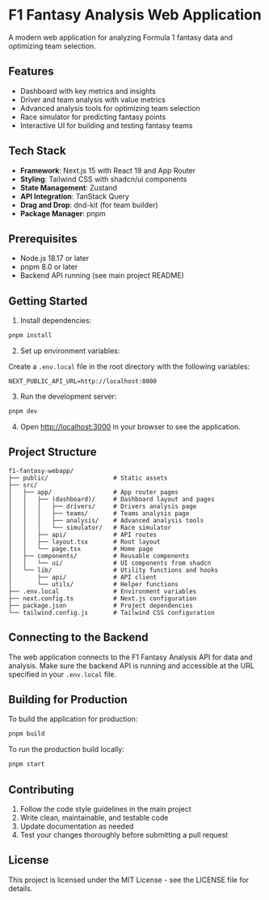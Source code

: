 # F1 Fantasy Analysis Web Application

A modern web application for analyzing Formula 1 fantasy data and optimizing team selection.

## Features

- Dashboard with key metrics and insights
- Driver and team analysis with value metrics
- Advanced analysis tools for optimizing team selection
- Race simulator for predicting fantasy points
- Interactive UI for building and testing fantasy teams

## Tech Stack

- **Framework**: Next.js 15 with React 19 and App Router
- **Styling**: Tailwind CSS with shadcn/ui components
- **State Management**: Zustand
- **API Integration**: TanStack Query
- **Drag and Drop**: dnd-kit (for team builder)
- **Package Manager**: pnpm

## Prerequisites

- Node.js 18.17 or later
- pnpm 8.0 or later
- Backend API running (see main project README)

## Getting Started

1. Install dependencies:

```bash
pnpm install
```

2. Set up environment variables:

Create a `.env.local` file in the root directory with the following variables:

```
NEXT_PUBLIC_API_URL=http://localhost:8000
```

3. Run the development server:

```bash
pnpm dev
```

4. Open [http://localhost:3000](http://localhost:3000) in your browser to see the application.

## Project Structure

```
f1-fantasy-webapp/
├── public/                  # Static assets
├── src/
│   ├── app/                 # App router pages
│   │   ├── (dashboard)/     # Dashboard layout and pages
│   │   │   ├── drivers/     # Drivers analysis page
│   │   │   ├── teams/       # Teams analysis page
│   │   │   ├── analysis/    # Advanced analysis tools
│   │   │   └── simulator/   # Race simulator
│   │   ├── api/             # API routes
│   │   ├── layout.tsx       # Root layout
│   │   └── page.tsx         # Home page
│   ├── components/          # Reusable components
│   │   └── ui/              # UI components from shadcn
│   └── lib/                 # Utility functions and hooks
│       ├── api/             # API client
│       └── utils/           # Helper functions
├── .env.local               # Environment variables
├── next.config.ts           # Next.js configuration
├── package.json             # Project dependencies
└── tailwind.config.js       # Tailwind CSS configuration
```

## Connecting to the Backend

The web application connects to the F1 Fantasy Analysis API for data and analysis. Make sure the backend API is running and accessible at the URL specified in your `.env.local` file.

## Building for Production

To build the application for production:

```bash
pnpm build
```

To run the production build locally:

```bash
pnpm start
```

## Contributing

1. Follow the code style guidelines in the main project
2. Write clean, maintainable, and testable code
3. Update documentation as needed
4. Test your changes thoroughly before submitting a pull request

## License

This project is licensed under the MIT License - see the LICENSE file for details.
